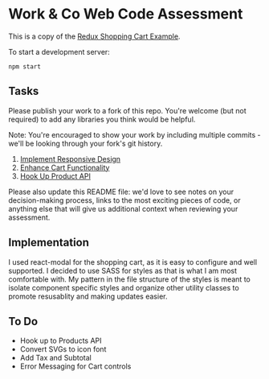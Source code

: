 # Work & Co Web Code Assessment

This is a copy of the [Redux Shopping Cart Example](https://github.com/reactjs/redux/tree/master/examples/shopping-cart).

To start a development server:

```
npm start
```

## Tasks

Please publish your work to a fork of this repo. You're welcome (but not required) to add any libraries you think would be helpful.

Note: You're encouraged to show your work by including multiple commits - we'll be looking through your fork's git history.

1. [Implement Responsive Design](/tasks/01-responsive-design.md)
2. [Enhance Cart Functionality](/tasks/02-cart-enhancements.md)
3. [Hook Up Product API](/tasks/03-product-api.md)

Please also update this README file: we'd love to see notes on your decision-making process, links to the most exciting pieces of code, or anything else that will give us additional context when reviewing your assessment.

## Implementation

I used react-modal for the shopping cart, as it is easy to configure and well supported. I decided to use SASS for styles as that is what I am most comfortable with. My pattern in the file structure of the styles is meant to isolate component specific styles and organize other utility classes to promote resusablity and making updates easier.

## To Do

- Hook up to Products API
- Convert SVGs to icon font
- Add Tax and Subtotal
- Error Messaging for Cart controls
